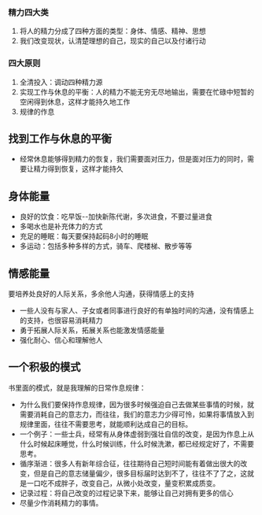 ### 精力四大类
1. 将人的精力分成了四种方面的类型：身体、情感、精神、思想
1. 我们改变现状，认清楚理想的自己，现实的自己以及付诸行动
### 四大原则 
1. 全清投入：调动四种精力源
1. 实现工作与休息的平衡：人的精力不能无穷无尽地输出，需要在忙碌中短暂的空闲得到休息，这样才能持久地工作
1. 规律的作息

## 找到工作与休息的平衡
* 经常休息能够得到精力的恢复，我们需要面对压力，但是面对压力的同时，需要让精力得到恢复，这样才能持久

## 身体能量
* 良好的饮食：吃早饭--加快新陈代谢，多次进食，不要过量进食
* 多喝水也是补充体力的方式
* 充足的睡眠：每天要保持起码8小时的睡眠
* 多运动：包括多种多样的方式，骑车、爬楼梯、散步等等

## 情感能量
要培养处良好的人际关系，多余他人沟通，获得情感上的支持
* 一些人没有与家人、子女或者同事进行良好的有单独时间的沟通，没有情感上的支持，也很容易消耗精力
* 勇于拓展人际关系，拓展关系也能激发情感能量
* 强化耐心、信心和理解他人

## 一个积极的模式
书里面的模式，就是我理解的日常作息规律：  
* 为什么我们要保持作息规律，因为很多时候强迫自己去做某些事情的时候，就需要消耗自己的意志力，而往往，我们的意志力少得可怜，如果将事情放入到规律里面，往往不需要思考，就能顺利达成自己的目标。
* 一个例子：一些士兵，经常有从身体虚弱到强壮自信的改变，是因为作息上从什么时候起床睡觉，什么时候训练，什么时候洗漱，都已经规定好了，不需要思考。
* 循序渐进：很多人有新年综合征，往往期待自己短时间能有着做出很大的改变，但是自己的意志储量偏少，很多目标届时达到不了，往往不了了之，这就是一口吃不成胖子，改变自己，从微小处改变，量变积累成质变。
* 记录过程：将自己改变的过程记录下来，能够让自己对拥有更多的信心
* 尽量少作消耗精力的事情。
